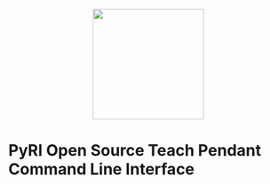 <p align="center">
<img src="./doc/figures/pyri_logo_web.svg" height="200"/>
</p>

# PyRI Open Source Teach Pendant Command Line Interface


